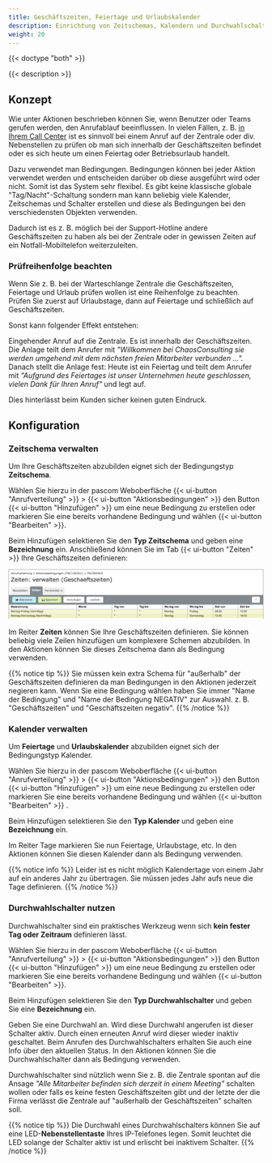 ```yaml
---
title: Geschäftszeiten, Feiertage und Urlaubskalender
description: Einrichtung von Zeitschemas, Kalendern und Durchwahlschaltern zur Steuerung von Geschäftszeiten, Feiertagen und Betriebsurlaub.
weight: 20
---
```


{{< doctype "both" >}}
 
{{< description >}}

## Konzept

Wie unter Aktionen beschrieben können Sie, wenn Benutzer oder Teams gerufen werden, den Anrufablauf beeinflussen. In vielen Fällen, z. B. [in Ihrem Call Center](https://www.pascom.net/de/call-center/) ist es sinnvoll bei einem Anruf auf der Zentrale oder div. Nebenstellen zu prüfen ob man sich innerhalb der Geschäftszeiten befindet oder es sich heute um einen Feiertag oder Betriebsurlaub handelt.

Dazu verwendet man Bedingungen. Bedingungen können bei jeder Aktion verwendet werden und entscheiden darüber ob diese ausgeführt wird oder nicht. Somit ist das System sehr flexibel. Es gibt keine klassische globale "Tag/Nacht"-Schaltung sondern man kann beliebig viele Kalender, Zeitschemas und Schalter erstellen und diese als Bedingungen bei den verschiedensten Objekten verwenden.

Dadurch ist es z. B. möglich bei der Support-Hotline andere Geschäftszeiten zu haben als bei der Zentrale oder in gewissen Zeiten auf ein Notfall-Mobiltelefon weiterzuleiten.

### Prüfreihenfolge beachten

Wenn Sie z. B. bei der Warteschlange Zentrale die Geschäftszeiten, Feiertage und Urlaub prüfen wollen ist eine Reihenfolge zu beachten. Prüfen Sie zuerst auf Urlaubstage, dann auf Feiertage und schließlich auf Geschäftszeiten.

Sonst kann folgender Effekt entstehen:

Eingehender Anruf auf die Zentrale. Es ist innerhalb der Geschäftszeiten. Die Anlage teilt dem Anrufer mit *"Willkommen bei ChaosConsulting sie werden umgehend mit dem nächsten freien Mitarbeiter verbunden ...".* Danach stellt die Anlage fest: Heute ist ein Feiertag und teilt dem Anrufer mit *"Aufgrund des Feiertages ist unser Unternehmen heute geschlossen, vielen Dank für Ihren Anruf"* und legt auf.

Dies hinterlässt beim Kunden sicher keinen guten Eindruck.

## Konfiguration
### Zeitschema verwalten

Um Ihre Geschäftszeiten abzubilden eignet sich der Bedingungstyp **Zeitschema**.

Wählen Sie hierzu in der pascom Weboberfläche {{< ui-button "Anrufverteilung" >}} > {{< ui-button "Aktionsbedingungen" >}} den Button {{< ui-button "Hinzufügen" >}}  um eine neue Bedingung zu erstellen oder markieren Sie eine bereits vorhandene Bedingung und wählen {{< ui-button "Bearbeiten" >}}.

Beim Hinzufügen selektieren Sie den **Typ Zeitschema** und geben eine **Bezeichnung** ein. Anschließend können Sie im Tab {{< ui-button "Zeiten" >}} Ihre Geschäftszeiten definieren:

![Screenshot - Zeitschema verwalten](time-scheme.de.png?width=90%)

Im Reiter **Zeiten** können Sie Ihre Geschäftszeiten definieren. Sie können beliebig viele Zeilen hinzufügen um komplexere Schemen abzubilden. In den Aktionen können Sie dieses Zeitschema dann als Bedingung verwenden.

{{% notice tip %}}
Sie müssen kein extra Schema für "außerhalb" der Geschäftszeiten definieren da man Bedingungen in den Aktionen jederzeit negieren kann. Wenn Sie eine Bedingung wählen haben Sie immer "Name der Bedingung" und "Name der Bedingung NEGATIV" zur Auswahl. z. B. "Geschäftszeiten" und "Geschäftszeiten negativ".
{{% /notice %}}

### Kalender verwalten

Um **Feiertage** und **Urlaubskalender** abzubilden eignet sich der Bedingungstyp Kalender.

Wählen Sie hierzu in der pascom Weboberfläche {{< ui-button "Anrufverteilung" >}} > {{< ui-button "Aktionsbedingungen" >}} den Button {{< ui-button "Hinzufügen" >}}  um eine neue Bedingung zu erstellen oder markieren Sie eine bereits vorhandene Bedingung und wählen {{< ui-button "Bearbeiten" >}} .

Beim Hinzufügen selektieren Sie den **Typ Kalender** und geben eine **Bezeichnung** ein.

Im Reiter Tage markieren Sie nun Feiertage, Urlaubstage, etc. In den Aktionen können Sie diesen Kalender dann als Bedingung verwenden.

{{% notice info %}}
Leider ist es nicht möglich Kalendertage von einem Jahr auf ein anderes Jahr zu übertragen. Sie müssen jedes Jahr aufs neue die Tage definieren.
{{% /notice %}}

### Durchwahlschalter nutzen

Durchwahlschalter sind ein praktisches Werkzeug wenn sich **kein fester Tag oder Zeitraum** definieren lässt.

Wählen Sie hierzu in der pascom Weboberfläche {{< ui-button "Anrufverteilung" >}} > {{< ui-button "Aktionsbedingungen" >}} den Button {{< ui-button "Hinzufügen" >}} um eine neue Bedingung zu erstellen oder markieren Sie eine bereits vorhandene Bedingung und wählen {{< ui-button "Bearbeiten" >}}.

Beim Hinzufügen selektieren Sie den **Typ Durchwahlschalter** und geben Sie eine **Bezeichnung** ein.

Geben Sie eine Durchwahl an. Wird diese Durchwahl angerufen ist dieser Schalter aktiv. Durch einen erneuten Anruf wird dieser wieder inaktiv geschaltet. Beim Anrufen des Durchwahlschalters erhalten Sie auch eine Info über den aktuellen Status. In den Aktionen können Sie die Durchwahlschalter dann als Bedingung verwenden.

Durchwahlschalter sind nützlich wenn Sie z. B. die Zentrale spontan auf die Ansage *"Alle Mitarbeiter befinden sich derzeit in einem Meeting"* schalten wollen oder falls es keine festen Geschäftszeiten gibt und der letzte der die Firma verlässt die Zentrale auf "außerhalb der Geschäftszeiten" schalten soll.

{{% notice tip %}}
Die Durchwahl eines Durchwahlschalters können Sie auf eine LED-**Nebenstellentaste** Ihres IP-Telefones legen. Somit leuchtet die LED solange der Schalter aktiv ist und erlischt bei inaktivem Schalter.
{{% /notice %}}
